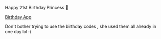 Happy 21st Birthday Princess 💜

[Birthday App](https://omar212.github.io/Mena-21-App/ "Happy Birthday")

Don't bother trying to use the birthday codes , she used them all already in one day lol :)

